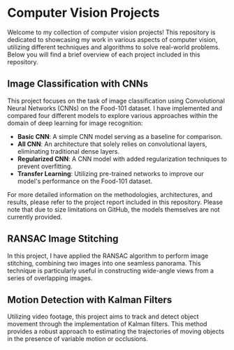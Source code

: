 # Computer Vision Projects

Welcome to my collection of computer vision projects! This repository is dedicated to showcasing my work in various aspects of computer vision, utilizing different techniques and algorithms to solve real-world problems. Below you will find a brief overview of each project included in this repository.

## Image Classification with CNNs

This project focuses on the task of image classification using Convolutional Neural Networks (CNNs) on the Food-101 dataset. I have implemented and compared four different models to explore various approaches within the domain of deep learning for image recognition:

- **Basic CNN**: A simple CNN model serving as a baseline for comparison.
- **All CNN**: An architecture that solely relies on convolutional layers, eliminating traditional dense layers.
- **Regularized CNN**: A CNN model with added regularization techniques to prevent overfitting.
- **Transfer Learning**: Utilizing pre-trained networks to improve our model's performance on the Food-101 dataset.

For more detailed information on the methodologies, architectures, and results, please refer to the project report included in this repository. Please note that due to size limitations on GitHub, the models themselves are not currently provided.


## RANSAC Image Stitching

In this project, I have applied the RANSAC algorithm to perform image stitching, combining two images into one seamless panorama. This technique is particularly useful in constructing wide-angle views from a series of overlapping images.


## Motion Detection with Kalman Filters

Utilizing video footage, this project aims to track and detect object movement through the implementation of Kalman filters. This method provides a robust approach to estimating the trajectories of moving objects in the presence of variable motion or occlusions.

